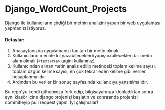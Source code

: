 # Django_WordCount_Projects

Django ile kullanıcıların girdiği bir metnin analizini yapan bir web uygulaması yapmanızı istiyoruz.

#### Detaylar:
1. Anasayfanızda uygulamanızı tanıtan bir metin olmalı
1. Kullanıcıların metinlerini yazabilecekleri/yapıştırabilecekleri bir metin alanı olmalı (`<textarea>` tagini kullanınız)
1. Kullanıcından alınan metin analiz edilip metindeki toplam kelime sayısı, toplam özgün kelime sayısı, en çok tekrar eden kelime gibi veriler hesaplanmalıdır.
1. Ardından bu veriler bir sonuç sayfasında kullanıcıya yansıtılmalıdır.

Bu repo'yu kendi githubınıza fork edip, bilgisayarınıza klonladıktan sonra aynı klasör içine django projenizi başlatın ve sonrasında projenizi commitleyip pull request yapın.
 İyi çalışmalar!
